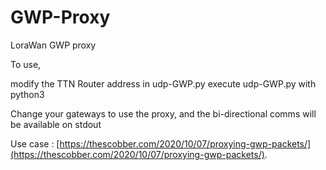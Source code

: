 # GWP-Proxy
LoraWan GWP proxy

To use, 

modify the TTN Router address in udp-GWP.py
execute udp-GWP.py with python3

Change your gateways to use the proxy, and the bi-directional comms will be available on stdout

Use case : [https://thescobber.com/2020/10/07/proxying-gwp-packets/](https://thescobber.com/2020/10/07/proxying-gwp-packets/).
